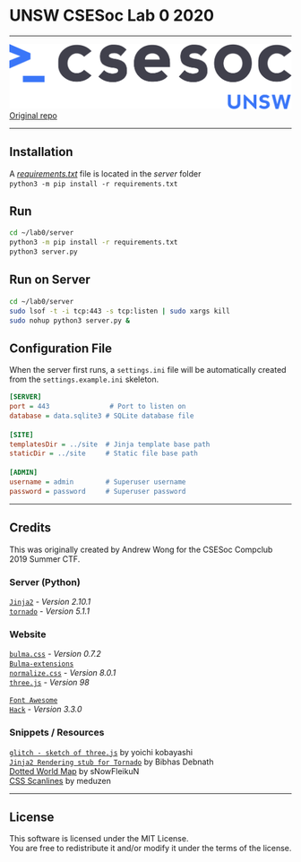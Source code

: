 # UNSW CSESoc Lab 0 2020
---

![UNSW CSESoc Logo](site/assets/img/csesocgreyblue.png)
[Original repo](https://github.com/featherbear/UNSW-CompClub2019Summer-CTF)

---
## Installation
A [_requirements.txt_](server/requirements.txt) file is located in the _server_ folder  
`python3 -m pip install -r requirements.txt`

## Run
```bash
cd ~/lab0/server
python3 -m pip install -r requirements.txt
python3 server.py
```

## Run on Server
```bash
cd ~/lab0/server
sudo lsof -t -i tcp:443 -s tcp:listen | sudo xargs kill
sudo nohup python3 server.py &
```

## Configuration File
When the server first runs, a `settings.ini` file will be automatically created from the `settings.example.ini` skeleton.

```ini
[SERVER]
port = 443               # Port to listen on
database = data.sqlite3 # SQLite database file 

[SITE]
templatesDir = ../site  # Jinja template base path
staticDir = ../site     # Static file base path

[ADMIN]
username = admin        # Superuser username
password = password     # Superuser password
```

---
## Credits

This was originally created by Andrew Wong for the CSESoc Compclub 2019 Summer CTF.

### Server (Python)
[`Jinja2`](http://jinja.pocoo.org) - _Version 2.10.1_  
[`tornado`](//www.tornadoweb.org) - _Version 5.1.1_

### Website
[`bulma.css`](//bulma.io) - _Version 0.7.2_  
[`Bulma-extensions`](//wikiki.github.io)  
[`normalize.css`](//necolas.github.io/normalize.css) - _Version 8.0.1_  
[`three.js`](//threejs.org) - _Version 98_  

[`Font Awesome`](//fontawesome.com)  
[`Hack`](//sourcefoundry.org/hack) - _Version 3.3.0_  

### Snippets / Resources
[`glitch - sketch of three.js`](//ykob.github.io/sketch-threejs/sketch/glitch.html) by yoichi kobayashi  
[`Jinja2 Rendering stub for Tornado`](https://bibhasdn.com/blog/using-jinja2-as-the-template-engine-for-tornado-web-framework/) by Bibhas Debnath  
[Dotted World Map](//www.deviantart.com/snowfleikun/art/Dots-world-map-179891314) by sNowFleikuN  
[CSS Scanlines](//codepen.io/meduzen/pen/zxbwRV) by meduzen  

---
## License
This software is licensed under the MIT License.  
You are free to redistribute it and/or modify it under the terms of the license.  
